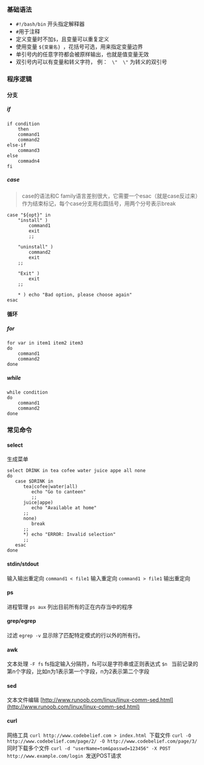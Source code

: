 ﻿### 基础语法
* `#!/bash/bin` 开头指定解释器
* `#`用于注释
* 定义变量时不加`$`，且变量可以重复定义
* 使用变量 `${变量名} `，花括号可选，用来指定变量边界
* 单引号内的任意字符都会被原样输出，也就是值变量无效
* 双引号内可以有变量和转义字符， 例： ` \"  \"` 为转义的双引号
### 程序逻辑
#### 分支
#####  if
```
if condition
	then 
	command1
	command2
else-if	
	command3
else
	commadn4
fi
```
##### case
>case的语法和C family语言差别很大，它需要一个esac（就是case反过来）作为结束标记，每个case分支用右圆括号，用两个分号表示break
```
case "${opt}" in
	"install" )
		command1
		exit
		;;

	"uninstall" )
		command2
		exit
	;;

	"Exit" )
		exit
	;;

	* ) echo "Bad option, please choose again"
esac
```
#### 循环
##### for
```
for var in item1 item2 item3
do
	command1
	command2
done
```
##### while
```
while condition
do
	command1
	command2
done 
```

### 常见命令
#### select 
生成菜单
```
select DRINK in tea cofee water juice appe all none
do
   case $DRINK in
      tea|cofee|water|all) 
         echo "Go to canteen"
         ;;
      juice|appe)
         echo "Available at home"
      ;;
      none) 
         break 
      ;;
      *) echo "ERROR: Invalid selection" 
      ;;
   esac
done
```
 #### stdin/stdout 
输入输出重定向
`command1 < file1` 输入重定向
`command1 > file1` 输出重定向 
 #### ps 
 进程管理
`ps aux` 列出目前所有的正在内存当中的程序
#### grep/egrep 
过滤
`egrep -v` 显示除了匹配特定模式的行以外的所有行。
 #### awk 
 文本处理
`-F fs`   fs指定输入分隔符，fs可以是字符串或正则表达式
`$n ` 当前记录的第n个字段，比如n为1表示第一个字段，n为2表示第二个字段
#### sed 
文本文件编辑
[http://www.runoob.com/linux/linux-comm-sed.html](http://www.runoob.com/linux/linux-comm-sed.html)
#### curl 
网络工具
`curl http://www.codebelief.com > index.html `下载文件
`curl -O http://www.codebelief.com/page/2/ -O http://www.codebelief.com/page/3/`  同时下载多个文件
`curl -d "userName=tom&passwd=123456" -X POST http://www.example.com/login `发送POST请求


